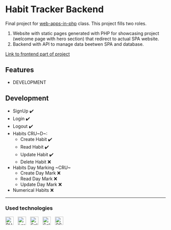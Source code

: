 # Habit Tracker Backend
Final project for [web-apps-in-php](https://github.com/MarcinSkic/web-apps-in-php) class. This project fills two roles.
1. Website with static pages generated with PHP for showcasing project (welcome page with hero section) that redirect to actual SPA website.
2. Backend with API to manage data beetwen SPA and database.

[Link to frontend part of project](https://github.com/MarcinSkic/habit-tracker-react-frontend)
## Features
- DEVELOPMENT
## Development
- SignUp ✔️
- Login ✔️
- Logout ✔️
- Habits CRU~D~: 
    - Create Habit ✔️
    - Read Habit ✔️
    - Update Habit ✔️
    - Delete Habit ❌
- Habits Day Marking ~CRU~
    - Create Day Mark ❌
    - Read Day Mark ❌
    - Update Day Mark ❌
- Numerical Habits ❌
---
### Used technologies
[<img align="left" alt="PHP" width="26px" src="https://cdn.jsdelivr.net/gh/devicons/devicon/icons/php/php-original.svg" style="padding-right:10px;" />][php]
[<img align="left" alt="Laravel" width="26px" src="https://cdn.jsdelivr.net/gh/devicons/devicon/icons/laravel/laravel-plain.svg" style="padding-right:10px;" />][laravel]
[<img align="left" alt="Sqlite" width="26px" src="https://cdn.jsdelivr.net/gh/devicons/devicon/icons/sqlite/sqlite-original.svg" style="padding-right:10px;" />][sqlite]
[<img align="left" alt="Sqlite" width="26px" src="https://cdn.jsdelivr.net/gh/devicons/devicon/icons/mysql/mysql-original.svg" style="padding-right:10px;" />][mysql]
[<img align="left" alt="CSS" width="26px" src="https://cdn.jsdelivr.net/gh/devicons/devicon/icons/css3/css3-original.svg" style="padding-right:10px;"/>][css]

[php]: https://www.php.net
[laravel]: https://laravel.com
[sqlite]: https://www.sqlite.org/index.html
[mysql]: https://www.mysql.com
[js]: https://en.wikipedia.org/wiki/JavaScript
[react]: https://pl.reactjs.org
[css]: https://en.wikipedia.org/wiki/CSS
[vite]: https://vitejs.dev
